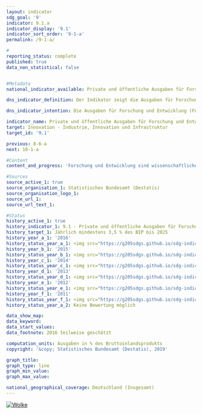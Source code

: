```yaml
---                   
layout: indicator                   
sdg_goal: '9'                   
indicator: 9.1.a                   
indicator_display: '9.1'                   
indicator_sort_order: '9-1-a'                   
permalink: /9-1-a/                   

#                   
reporting_status: complete                   
published: true                   
data_non_statistical: false                   


#Metadata                   
national_indicator_available: Private und öffentliche Ausgaben für Forschung und Entwicklung                   

dns_indicator_definition: Der Indikator zeigt die Ausgaben für Forschung und Entwicklung von Wirtschaft, Staat und Hochschulen in Relation zum Bruttoinlandsprodukt.                   

dns_indicator_intention: Die Ausgaben für Forschung und Entwicklung (FuE) sind eine wichtige, wenn auch nicht die alleinige Bestimmungsgröße für das Innovationstempo einer Volkswirtschaft. Je höher die Ausgaben sind, desto größer ist die Wahrscheinlichkeit für eine dynamischere Entwicklung der Produktivität, ein stärkeres Wirtschaftswachstum und eine verbesserte Wettbewerbsfähigkeit. Die Bundesregierung wird alle Möglichkeiten ausschöpfen, um das politische Ziel zu erreichen, die privaten und öffentlichen Ausgaben für Forschung und Entwicklung – eine wichtige Bestimmungsgröße für das Innovationstempo einer Volkswirtschaft – bis 2025 auf mindestens 3,5 % 1 des Bruttoinlandsproduktes jährlich zu erhöhen.                   

indicator_name: Private und öffentliche Ausgaben für Forschung und Entwicklung                   
target: Innovation - Industrie, Innovation und Infrastruktur                   
target_id: '9.1'                   

previous: 8-6-a                   
next: 10-1-a                   

#Content                    
content_and_progress: 'Forschung und Entwicklung sind wissenschaftliche Tätigkeiten und werden definiert als schöpferische und systematische Arbeiten zur Erweiterung des Wissensstands – einschließlich des Wissens über die Menschheit, die Kultur und die Gesellschaft – und zur Entwicklung neuer Anwendungen auf Basis des vorhandenen Wissens. Um Forschung und Entwicklung gegenüber verwandten Tätigkeiten abzugrenzen, wird als Hauptkriterium geprüft, ob ein nennenswertes Element von Neuheit oder Weiterentwicklung vorhanden ist. Der Anteil der Forschungs- und Entwicklungsausgaben am Bruttoinlandsprodukt wird jährlich vom Statistischen Bundesamt ermittelt. Die gesamten Ausgaben für Forschung und Entwicklung setzen sich aus den Ausgaben der Sektoren Staat (einschließlich private Forschungseinrichtungen ohne Erwerbszweck), Hochschulen und Wirtschaft zusammen. Die Erhebungen und Berechnungen folgen den methodischen Empfehlungen des Frascati-Handbuchs der OECD zu Statistiken über Forschung und Entwicklung, wodurch die räumliche Vergleichbarkeit auch international sichergestellt ist. Im Jahr 2016 lagen die gesamten FuE-Ausgaben in Deutschland bei 92,2 Milliarden Euro. Dies entsprach einem Anteil von 2,9'&nbsp%' am Bruttoinlandsprodukt. Seit dem Jahr 2000 ist der Anteil in Deutschland um 0,5 Prozentpunkte gestiegen. In den 1990er-Jahren war er zunächst zurückgegangen und überstieg nach einem Tiefpunkt in 1994/95 erst wieder 2002 das Niveau von 1991. Das ursprünglich für 2010 anvisierte Ziel eines Anteils von 3'&nbsp%' der FuE-Ausgaben am Bruttoinlandsprodukt wurde zu keinem Zeitpunkt erreicht. Nach einer Änderung der Zielvorgabe lag der Indikator 2016 um 0,6 Prozentpunkte unterhalb des bis 2025 gesetzten Zielwertes von jährlich 3,5'&nbsp%' des BIP. Bei Fortsetzung der Entwicklung der letzten fünf Jahre wäre davon auszugehen, dass die Zielmarke nicht erreicht wird. Im internationalen Vergleich liegt Deutschland vor den USA mit 2,7'&nbsp%' (2016) und der EU-28-Region mit 2,0'&nbsp%'. Einige Staaten wie zum Beispiel Schweden (3,3'&nbsp%') oder Japan (3,1'&nbsp%') liegen hingegen deutlich vor Deutschland. Im Jahr 2016 entfiel der weitaus größte Teil der FuE-Ausgaben in Deutschland mit rund 68'&nbsp%' auf die Wirtschaft, 18'&nbsp%' gaben die Hochschulen aus, weitere 14'&nbsp%' staatliche und private Forschungseinrichtungen ohne Erwerbszweck. Das Personal in Forschung und Entwicklung umfasste dabei rund 658'&nbsp'000 Vollzeitäquivalente, wobei jeweils nur der im Bereich Forschung und Entwicklung geleistete Anteil der Arbeitszeit berücksichtigt wird. Das Personal ist zu 63'&nbsp%' der Wirtschaft, zu 21'&nbsp%' den Hochschulen und zu 16'&nbsp%' den staatlichen und privaten Forschungseinrichtungen ohne Erwerbszweck zuzurechnen.'                   

#Sources
source_active_1: true                           
source_organisation_1: Statistisches Bundesamt (Destatis)                           
source_organisation_logo_1:                            
source_url_1:                            
source_url_text_1:                            

#Status                   
history_active_1: true                   
history_indicator_1: 9.1 - Private und öffentliche Ausgaben für Forschung und Entwicklung                   
history_target_1: Jährlich mindestens 3,5 % des BIP bis 2025
history_year_a_1: '2016'                           
history_status_year_a_1: <img src="https://g205sdgs.github.io/sdg-indicators/public/Wettersymbole/Wolke.png" alt="Wolke" />
history_year_b_1: '2015'                           
history_status_year_b_1: <img src="https://g205sdgs.github.io/sdg-indicators/public/Wettersymbole/Wolke.png" alt="Wolke" />
history_year_c_1: '2014'                           
history_status_year_c_1: <img src="https://g205sdgs.github.io/sdg-indicators/public/Wettersymbole/Wolke.png" alt="Wolke" />
history_year_d_1: '2013'                           
history_status_year_d_1: <img src="https://g205sdgs.github.io/sdg-indicators/public/Wettersymbole/Wolke.png" alt="Wolke" />
history_year_e_1: '2012'                           
history_status_year_e_1: <img src="https://g205sdgs.github.io/sdg-indicators/public/Wettersymbole/Wolke.png" alt="Wolke" />
history_year_f_1: '2011'                           
history_status_year_f_1: <img src="https://g205sdgs.github.io/sdg-indicators/public/Wettersymbole/Wolke.png" alt="Wolke" />
history_status_year_a_2: Keine Bewertung möglich

data_show_map: 
data_keyword:                    
data_start_values:                    
data_footnote: 2016 teilweise geschätzt                   

computation_units: Ausgaben in % des Bruttoinlandsprodukts                   
copyright: '&copy; Statistisches Bundesamt (Destatis), 2019'                   

graph_title:                    
graph_type: line                   
graph_min_value:                    
graph_max_value:                    

national_geographical_coverage: Deutschland (Insgesamt)                   
---
```

<a href="https://nachhaltige-entwicklung-deutschland.github.io/open-sdg-site-starter/status/"><img src="https://g205sdgs.github.io/sdg-indicators/public/Wettersymbole/Wolke.png" alt="Wolke" />                           
</a>